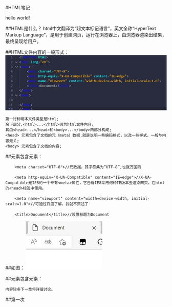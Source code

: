 #HTML笔记

hello world!

##HTML是什么？
    html中文翻译为“超文本标记语言”，英文全称“HyperText Markup Language”，是用于创建网页，运行在浏览器上，由浏览器渲染出结果，最终呈现给用户。

##HTML文件内容的一般形式：
    ![avater](../images/snipaste20220510_195539.jpg)

    第一行标明本文件类型是html;
    余下部分,<html>...</html>则为html文件内容;
    其由<head>...</head>和<body>...</body>两部分构成;
    <head> 元素包含了文档的元（meta）数据,就是说明一些编码格式，以及一些样式，一般与内容无关;
    <body> 元素包含了文档的内容;

##元素<head>包含元素：

        <meta charset="UTF-8">//元数据，其字符集为“UTF-8”,也就万国码

        <meta http-equiv="X-UA-Compatible" content="IE=edge">//X-UA-Compatible是IE8的一个专有<meta>属性，它告诉IE8采用何种IE版本去渲染网页，在html的<head>标签中使用。

        <meta name="viewport" content="width=device-width, initial-scale=1.0">//可通过百度了解，我就不赘述了

        <title>Document</title>//设置标题为Document
##如图：
    ![avater](../images/snipaste20220510_203237.jpg)


##元素<body>包含元素：

    内容较多下一章将详细讨论。

##第一次